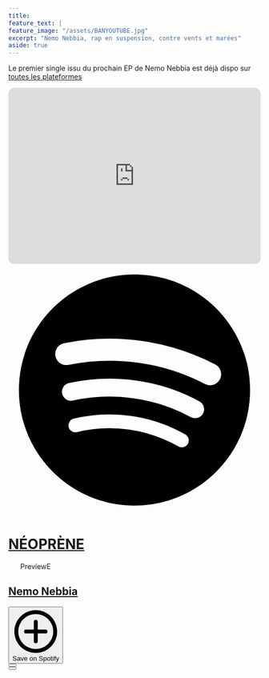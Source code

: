 ```yaml
---
title: 
feature_text: |
feature_image: "/assets/BANYOUTUBE.jpg"
excerpt: "Nemo Nebbia, rap en suspension, contre vents et marées"
aside: true
---
```


Le premier single issu du prochain EP de Nemo Nebbia est déjà dispo sur [toutes les plateformes](https://bfan.link/neoprene)


<iframe style="border-radius:12px" src="https://open.spotify.com/embed/track/3RPLvgOonKgYtQgrPIWANF?utm_source=generator&theme=0" width="100%" height="352" frameBorder="0" allowfullscreen="" allow="autoplay; clipboard-write; encrypted-media; fullscreen; picture-in-picture" loading="lazy"></iframe>


<div data-testid="initialized-true" class="TrackWidget_singleGridContainer__iYPj8"><div class="TrackWidget_coverArtContainer__YVwp8"><div aria-hidden="true" class="CoverArtBase_coverArt__ne0XI CoverArtSingle_coverArtSingle__KLcKa"></div></div><div class="TrackWidget_spotifyLogoContainer__9m41A"><a class="" title="logo" href="https://open.spotify.com/track/3RPLvgOonKgYtQgrPIWANF?go=1&amp;sp_cid=32fdfe2b34e90b7bfd4ae147515e0a0b&amp;utm_source=embed_player_p&amp;utm_medium=desktop" role="button" aria-label="Play on Spotify" data-testid="spotify-logo"><svg data-encore-id="icon" role="img" aria-hidden="true" viewBox="0 0 24 24" class="Svg-sc-ytk21e-0 cqasRA"><path d="M12.438 1.009C6.368.769 1.251 5.494 1.008 11.565c-.24 6.07 4.485 11.186 10.556 11.426 6.07.242 11.185-4.484 11.427-10.554.242-6.07-4.484-11.186-10.553-11.428Zm4.644 16.114a.657.657 0 0 1-.897.246 13.22 13.22 0 0 0-4.71-1.602 13.197 13.197 0 0 0-4.968.242.658.658 0 0 1-.31-1.278 14.497 14.497 0 0 1 5.46-.265c1.837.257 3.579.851 5.177 1.76.315.178.425.58.246.896l.002.002Zm1.445-2.887a.853.853 0 0 1-1.158.344 16.214 16.214 0 0 0-5.475-1.797 16.188 16.188 0 0 0-5.758.219.855.855 0 0 1-1.018-.65.852.852 0 0 1 .65-1.018 17.92 17.92 0 0 1 6.362-.241 17.87 17.87 0 0 1 6.049 1.985c.415.224.57.743.344 1.158h.004Zm1.602-3.255a1.052 1.052 0 0 1-1.418.448 19.673 19.673 0 0 0-6.341-2.025 19.642 19.642 0 0 0-6.655.199 1.05 1.05 0 1 1-.417-2.06 21.725 21.725 0 0 1 7.364-.22 21.72 21.72 0 0 1 7.019 2.24c.515.268.715.903.448 1.418Z"></path></svg></a></div><div class="TrackWidget_metadataWrapper__GzypS TrackWidget_preview__8DxyA"><h1 class="TitleAndSubtitle_title__Nwyku" data-testid="entity-title"><div class="Marquee_container__CV7du" title="NÉOPRÈNE"><div class="Marquee_scrollableContainer__mcSox"><div class="Marquee_inner__UKCZf" style="--trans-x: 0px;"><a href="https://open.spotify.com/track/3RPLvgOonKgYtQgrPIWANF?go=1&amp;sp_cid=32fdfe2b34e90b7bfd4ae147515e0a0b&amp;utm_source=embed_player_p&amp;utm_medium=desktop" data-encore-id="textLink" class="Link-sc-k8gsk-0 fOYHAY">NÉOPRÈNE</a></div></div></div></h1><span class="TrackWidget_labelsAndSubtitle__nBrZb TrackWidget_preview__8DxyA"><ul role="list" class="TypeList__TypeListElement-sc-1jhixr6-0 iWWJwo Tags_tagList__6JpKG Tags_condensedTags__w_NCJ" aria-label="Tags" data-encore-id="typeList"><span class="encore-text encore-text-body-medium Tag_container__ju3CN Tags_tag__bbXTA" data-encore-id="text" aria-label="Preview" title="Preview">Preview</span><span class="encore-text encore-text-body-medium Tag_container__ju3CN Tags_tag__bbXTA Tags_hidden__IArVG" data-encore-id="text" aria-label="Explicit" title="Explicit">E</span></ul><h2 class="TitleAndSubtitle_subtitle__P1cxq"><div class="Marquee_container__CV7du" title="NÉOPRÈNE"><div class="Marquee_scrollableContainer__mcSox"><div class="Marquee_inner__UKCZf" style="--trans-x: 0px;"><span><a href="https://open.spotify.com/artist/1x0CXmlOEvLRkNfFHNo77S?go=1&amp;sp_cid=32fdfe2b34e90b7bfd4ae147515e0a0b" data-encore-id="textLink" class="Link-sc-k8gsk-0 fOYHAY">Nemo Nebbia</a></span></div></div></div></h2></span><div data-testid="save-on-spotify" class="AddToLibrary_wrapper__FZKUv"><button data-testid="save-on-spotify-button" title="Save on Spotify" class="Button-sc-1dqy6lx-0 bjVlAX encore-text-body-medium-bold SaveOnSpotifyButton_saveOnSpotifyButton__QCoJx" aria-label="Save on Spotify" data-encore-id="buttonTertiary"><span aria-hidden="true" class="IconWrapper__Wrapper-sc-16usrgb-0 jEDcnm"><svg data-encore-id="icon" role="img" aria-hidden="true" viewBox="0 0 24 24" class="Svg-sc-ytk21e-0 bneLcE"><path d="M11.999 3a9 9 0 1 0 0 18 9 9 0 0 0 0-18zm-11 9c0-6.075 4.925-11 11-11s11 4.925 11 11-4.925 11-11 11-11-4.925-11-11z"></path><path d="M17.999 12a1 1 0 0 1-1 1h-4v4a1 1 0 1 1-2 0v-4h-4a1 1 0 1 1 0-2h4V7a1 1 0 1 1 2 0v4h4a1 1 0 0 1 1 1z"></path></svg></span><span class="encore-text encore-text-body-medium SaveOnSpotifyButton_saveOnSpotifyButtonText__6Jv6P" data-encore-id="text" data-testid="save-button-label">Save on Spotify</span></button></div></div><div class="PlayerControlsShort_playerControlsWrapper__qdkr5"><div class="PlayerControlsShort_overflowMenuButtonWrapper__qNhz2"><button class="Button-sc-1dqy6lx-0 cDVPbo OverflowMenuButton_overflowMenuButton__JPKiT" title="More" aria-label="More" data-encore-id="buttonTertiary"><span aria-hidden="true" class="IconWrapper__Wrapper-sc-16usrgb-0 hYdsxw"><svg data-encore-id="icon" role="img" aria-hidden="true" viewBox="0 0 16 16" class="Svg-sc-ytk21e-0 dYnaPI"><path d="M3 8a1.5 1.5 0 1 1-3 0 1.5 1.5 0 0 1 3 0zm6.5 0a1.5 1.5 0 1 1-3 0 1.5 1.5 0 0 1 3 0zM16 8a1.5 1.5 0 1 1-3 0 1.5 1.5 0 0 1 3 0z"></path></svg></span></button></div><div class="PreviewPlayButton_circularContainer__IPZte" data-testid="preview-play-pause"><button data-testid="play-pause-button" class="Button-sc-1dqy6lx-0 bjVlAX encore-text-body-medium-bold" aria-label="Play" data-encore-id="buttonTertiary"><svg data-encore-id="icon" role="img" aria-hidden="true" viewBox="0 0 24 24" class="Svg-sc-ytk21e-0 gAVEmC"><path d="M1 12C1 5.925 5.925 1 12 1s11 4.925 11 11-4.925 11-11 11S1 18.075 1 12zm8.75-4.567a.5.5 0 0 0-.75.433v8.268a.5.5 0 0 0 .75.433l7.161-4.134a.5.5 0 0 0 0-.866L9.75 7.433z"></path></svg></button></div></div></div>
